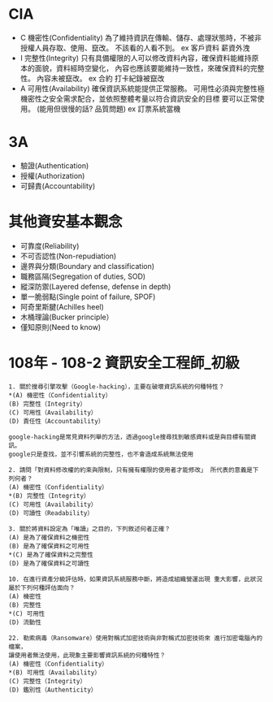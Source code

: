 # CIA
- C 機密性(Confidentiality)
為了維持資訊在傳輸、儲存、處理狀態時，不被非授權人員存取、使用、竄改。
不該看的人看不到。
ex 客戶資料 薪資外洩
- I 完整性(Integrity)
只有具備權限的人可以修改資料內容，確保資料能維持原本的面貌，資料經時空變化，
內容也應該要能維持一致性，來確保資料的完整性。
內容未被竄改。
ex 合約 打卡紀錄被竄改
- A 可用性(Availability)
確保資訊系統能提供正常服務。
可用性必須與完整性極機密性之安全需求配合，並依照整體考量以符合資訊安全的目標
要可以正常使用。 (能用但很慢的話? 品質問題)
ex 訂票系統當機
# 3A

- 驗證(Authentication) 
- 授權(Authorization) 
- 可歸責(Accountability)

# 其他資安基本觀念

- 可靠度(Reliability)
- 不可否認性(Non-repudiation)
- 邊界與分類(Boundary and classification)
- 職務區隔(Segregation of duties, SOD)
- 縱深防禦(Layered defense, defense in depth)
- 單一脆弱點(Single point of failure, SPOF)
- 阿奇里斯腱(Achilles heel)
- 木桶理論(Bucker principle）
- 僅知原則(Need to know)
# 108年 - 108-2 資訊安全工程師_初級
```
1. 關於搜尋引擎攻擊（Google-hacking），主要在破壞資訊系統的何種特性？
*(A) 機密性（Confidentiality）
(B) 完整性（Integrity）
(C) 可用性（Availability）
(D) 責任性（Accountability）
```
```
google-hacking是常見資料列舉的方法，透過google搜尋找到敏感資料或是與目標有關資訊。 
google只是查找，並不引響系統的完整性，也不會造成系統無法使用
```
```
2. 請問「對資料修改權的約束與限制，只有擁有權限的使用者才能修改」 所代表的意義是下列何者？
(A) 機密性（Confidentiality）
*(B) 完整性（Integrity）
(C) 可用性（Availability）
(D) 可讀性（Readability）
```
```
3. 關於將資料設定為「唯讀」之目的，下列敘述何者正確？
(A) 是為了確保資料之機密性
(B) 是為了確保資料之可用性
*(C) 是為了確保資料之完整性
(D) 是為了確保資料之可讀性
```
```
10. 在進行資產分級評估時，如果資訊系統服務中斷，將造成組織營運出現 重大影響，此狀況屬於下列何種評估面向？
(A) 機密性
(B) 完整性
*(C) 可用性
(D) 流動性
```
```
22. 勒索病毒（Ransomware）使用對稱式加密技術與非對稱式加密技術來 進行加密電腦內的檔案，
讓使用者無法使用，此現象主要影響資訊系統的何種特性？
(A) 機密性（Confidentiality）
*(B) 可用性（Availability）
(C) 完整性（Integrity）
(D) 鑑別性（Authenticity）
```
